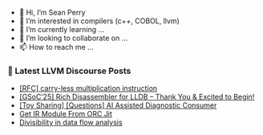 - 👋 Hi, I’m Sean Perry
- 👀 I’m interested in compilers (c++, COBOL, llvm)
- 🌱 I’m currently learning ...
- 💞️ I’m looking to collaborate on ...
- 📫 How to reach me ...

<!---
s66perry/s66perry is a ✨ special ✨ repository because its `README.md` (this file) appears on your GitHub profile.
You can click the Preview link to take a look at your changes.
--->
### 📕 Latest LLVM Discourse Posts

<!-- DISCOURSE-LLVM:START -->
- [[RFC] carry-less multiplication instruction](https://discourse.llvm.org/t/rfc-carry-less-multiplication-instruction/55819?page=2#post_26)
- [[GSoC’25] Rich Disassembler for LLDB – Thank You &amp; Excited to Begin!](https://discourse.llvm.org/t/gsoc-25-rich-disassembler-for-lldb-thank-you-excited-to-begin/86365#post_1)
- [[Toy Sharing] [Questions] AI Assisted Diagnostic Consumer](https://discourse.llvm.org/t/toy-sharing-questions-ai-assisted-diagnostic-consumer/86041#post_3)
- [Get IR Module From ORC Jit](https://discourse.llvm.org/t/get-ir-module-from-orc-jit/85373#post_3)
- [Divisibility in data flow analysis](https://discourse.llvm.org/t/divisibility-in-data-flow-analysis/86310#post_4)
<!-- DISCOURSE-LLVM:END -->

